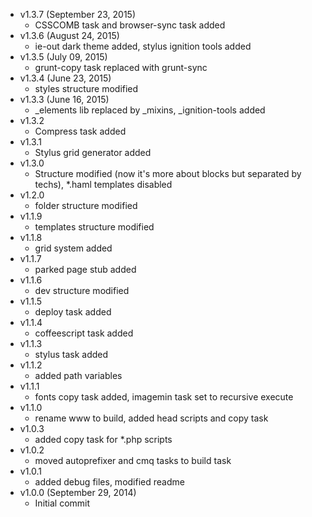 * v1.3.7 (September 23, 2015)
	- CSSCOMB task and browser-sync task added
* v1.3.6 (August 24, 2015)
	- ie-out dark theme added, stylus ignition tools added
* v1.3.5 (July 09, 2015)
	- grunt-copy task replaced with grunt-sync
* v1.3.4 (June 23, 2015)
	- styles structure modified
* v1.3.3 (June 16, 2015)
	- _elements lib replaced by _mixins, _ignition-tools added
* v1.3.2
	- Compress task added
* v1.3.1
	- Stylus grid generator added
* v1.3.0
	- Structure modified (now it's more about blocks but separated by techs), *.haml templates disabled
* v1.2.0
	- folder structure modified
* v1.1.9
	- templates structure modified
* v1.1.8
	- grid system added
* v1.1.7
	- parked page stub added
* v1.1.6
	- dev structure modified
* v1.1.5
	- deploy task added
* v1.1.4
	- coffeescript task added
* v1.1.3
	- stylus task added
* v1.1.2
	- added path variables
* v1.1.1
	- fonts copy task added, imagemin task set to recursive execute
* v1.1.0
	- rename www to build, added head scripts and copy task
* v1.0.3
	- added copy task for *.php scripts
* v1.0.2
	- moved autoprefixer and cmq tasks to build task
* v1.0.1
	-  added debug files, modified readme
* v1.0.0 (September 29, 2014)
	- Initial commit

